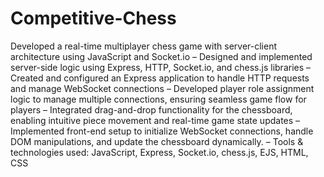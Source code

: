 # Competitive-Chess
Developed a real-time multiplayer chess game with server-client architecture using JavaScript and Socket.io
– Designed and implemented server-side logic using Express, HTTP, Socket.io, and chess.js libraries
– Created and configured an Express application to handle HTTP requests and manage WebSocket connections
– Developed player role assignment logic to manage multiple connections, ensuring seamless game flow for players
– Integrated drag-and-drop functionality for the chessboard, enabling intuitive piece movement and real-time game
state updates
– Implemented front-end setup to initialize WebSocket connections, handle DOM manipulations, and update the
chessboard dynamically.
– Tools & technologies used: JavaScript, Express, Socket.io, chess.js, EJS, HTML, CSS
